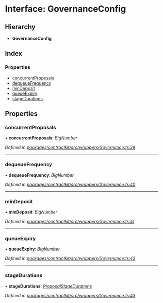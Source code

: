 # Interface: GovernanceConfig

## Hierarchy

* **GovernanceConfig**

## Index

### Properties

* [concurrentProposals](_wrappers_governance_.governanceconfig.md#concurrentproposals)
* [dequeueFrequency](_wrappers_governance_.governanceconfig.md#dequeuefrequency)
* [minDeposit](_wrappers_governance_.governanceconfig.md#mindeposit)
* [queueExpiry](_wrappers_governance_.governanceconfig.md#queueexpiry)
* [stageDurations](_wrappers_governance_.governanceconfig.md#stagedurations)

## Properties

###  concurrentProposals

• **concurrentProposals**: *BigNumber*

*Defined in [packages/contractkit/src/wrappers/Governance.ts:39](https://github.com/celo-org/celo-monorepo/blob/master/packages/contractkit/src/wrappers/Governance.ts#L39)*

___

###  dequeueFrequency

• **dequeueFrequency**: *BigNumber*

*Defined in [packages/contractkit/src/wrappers/Governance.ts:40](https://github.com/celo-org/celo-monorepo/blob/master/packages/contractkit/src/wrappers/Governance.ts#L40)*

___

###  minDeposit

• **minDeposit**: *BigNumber*

*Defined in [packages/contractkit/src/wrappers/Governance.ts:41](https://github.com/celo-org/celo-monorepo/blob/master/packages/contractkit/src/wrappers/Governance.ts#L41)*

___

###  queueExpiry

• **queueExpiry**: *BigNumber*

*Defined in [packages/contractkit/src/wrappers/Governance.ts:42](https://github.com/celo-org/celo-monorepo/blob/master/packages/contractkit/src/wrappers/Governance.ts#L42)*

___

###  stageDurations

• **stageDurations**: *[ProposalStageDurations](_wrappers_governance_.proposalstagedurations.md)*

*Defined in [packages/contractkit/src/wrappers/Governance.ts:43](https://github.com/celo-org/celo-monorepo/blob/master/packages/contractkit/src/wrappers/Governance.ts#L43)*
